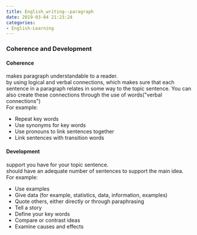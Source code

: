 ```yaml
---
title: English_writing--paragraph
date: 2019-03-04 21:23:24
categories:
- English-Learning
---
```

### Coherence and Development
#### Coherence
makes paragraph understandable to a reader.  
by using logical and verbal connections, which makes sure that each sentence in a paragraph relates in some way to the topic sentence.  You can also create these connections through the use of words("verbal connections")  
For example:  
- Repeat key words
- Use synonyms for key words
- Use pronouns to link sentences together
- Link sentences with transition words 

#### Development
support you have for your topic sentence.   
should have an adequate number of sentences to support the main idea.  
For example:  
- Use examples 
- Give data (for example, statistics, data, information, examples)
- Quote others, either directly or through paraphrasing
- Tell a story
- Define your key words
- Compare or contrast ideas
- Examine causes and effects

###